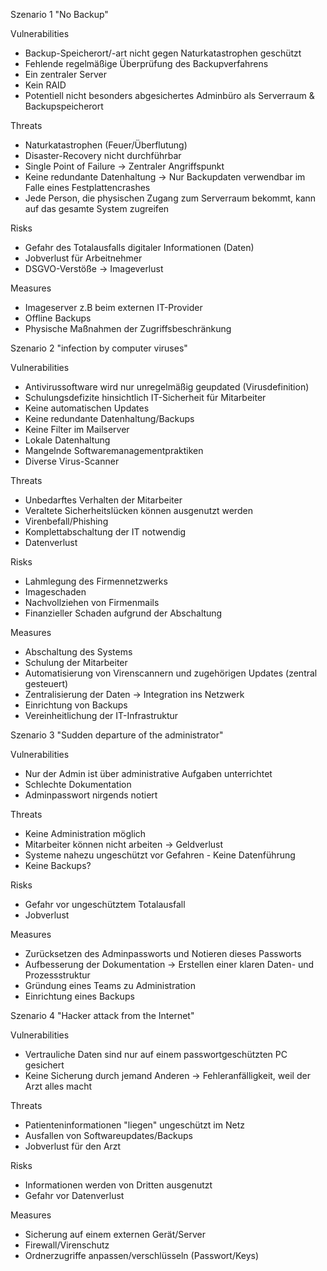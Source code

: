 Szenario 1 "No Backup"

Vulnerabilities
 
 - Backup-Speicherort/-art nicht gegen Naturkatastrophen geschützt
 - Fehlende regelmäßige Überprüfung des Backupverfahrens
 - Ein zentraler Server
 - Kein RAID
 - Potentiell nicht besonders abgesichertes Adminbüro als Serverraum & Backupspeicherort

Threats
 
 - Naturkatastrophen (Feuer/Überflutung)
 - Disaster-Recovery nicht durchführbar
 - Single Point of Failure -> Zentraler Angriffspunkt
 - Keine redundante Datenhaltung -> Nur Backupdaten verwendbar im Falle eines Festplattencrashes
 - Jede Person, die physischen Zugang zum Serverraum bekommt, kann auf das gesamte System zugreifen

Risks

 - Gefahr des Totalausfalls digitaler Informationen (Daten)
 - Jobverlust für Arbeitnehmer
 - DSGVO-Verstöße -> Imageverlust

Measures

 - Imageserver z.B beim externen IT-Provider
 - Offline Backups
 - Physische Maßnahmen der Zugriffsbeschränkung


Szenario 2 "infection by computer viruses"

Vulnerabilities

 - Antivirussoftware wird nur unregelmäßig geupdated (Virusdefinition)
 - Schulungsdefizite hinsichtlich IT-Sicherheit für Mitarbeiter
 - Keine automatischen Updates
 - Keine redundante Datenhaltung/Backups
 - Keine Filter im Mailserver
 - Lokale Datenhaltung
 - Mangelnde Softwaremanagementpraktiken
 - Diverse Virus-Scanner

Threats

 - Unbedarftes Verhalten der Mitarbeiter
 - Veraltete Sicherheitslücken können ausgenutzt werden
 - Virenbefall/Phishing
 - Komplettabschaltung der IT notwendig
 - Datenverlust
 
Risks

 - Lahmlegung des Firmennetzwerks
 - Imageschaden
 - Nachvollziehen von Firmenmails
 - Finanzieller Schaden aufgrund der Abschaltung
 
Measures

 - Abschaltung des Systems
 - Schulung der Mitarbeiter
 - Automatisierung von Virenscannern und zugehörigen Updates (zentral gesteuert)
 - Zentralisierung der Daten -> Integration ins Netzwerk
 - Einrichtung von Backups
 - Vereinheitlichung der IT-Infrastruktur


Szenario 3 "Sudden departure of the administrator"

Vulnerabilities

 - Nur der Admin ist über administrative Aufgaben unterrichtet
 - Schlechte Dokumentation
 - Adminpasswort nirgends notiert

Threats

 - Keine Administration möglich
 - Mitarbeiter können nicht arbeiten -> Geldverlust
 - Systeme nahezu ungeschützt vor Gefahren - Keine Datenführung
 - Keine Backups?

Risks

 - Gefahr vor ungeschütztem Totalausfall
 - Jobverlust

Measures

 - Zurücksetzen des Adminpassworts und Notieren dieses Passworts
 - Aufbesserung der Dokumentation -> Erstellen einer klaren Daten- und Prozessstruktur
 - Gründung eines Teams zu Administration
 - Einrichtung eines Backups


Szenario 4 "Hacker attack from the Internet"

Vulnerabilities

 - Vertrauliche Daten sind nur auf einem passwortgeschützten PC gesichert
 - Keine Sicherung durch jemand Anderen -> Fehleranfälligkeit, weil der Arzt alles macht

Threats

 - Patienteninformationen "liegen" ungeschützt im Netz
 - Ausfallen von Softwareupdates/Backups
 - Jobverlust für den Arzt

Risks

 - Informationen werden von Dritten ausgenutzt
 - Gefahr vor Datenverlust

Measures

 - Sicherung auf einem externen Gerät/Server
 - Firewall/Virenschutz
 - Ordnerzugriffe anpassen/verschlüsseln (Passwort/Keys)

